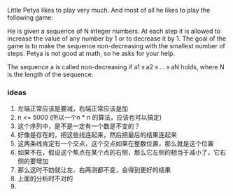 Little Petya likes to play very much. And most of all he likes to play the following game:

He is given a sequence of N integer numbers. At each step it is allowed to increase the value of any number by 1 or to decrease it by 1. The goal of the game is to make the sequence non-decreasing with the smallest number of steps. Petya is not good at math, so he asks for your help.

The sequence a is called non-decreasing if a1 ≤ a2 ≤ ... ≤ aN holds, where N is the length of the sequence.

### ideas
1. 左端正常应该是要减，右端正常应该是加
2. n <= 5000 (所以一个n * n 的算法，应该也可以搞定)
3. 这个序列中，是不是一定有一个数是不变的？
4. 好像是存在的，把这些线连起来，然后把最后的结果连起来
5. 这两条线肯定有一个交点，这个交点如果在整数位置，那么就是这个位置
6. 如果不在，假设这个焦点在某个点的右侧，那么它左侧的相当于减小了，它右侧的要增加
7. 那么这时不妨就让左、右两测都不变，会得到更好的结果
8. 上面的分析时不对的
9. 